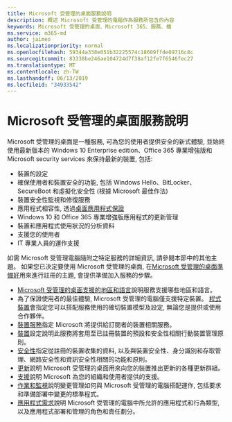 ```yaml
---
title: Microsoft 受管理的桌面服務說明
description: 概述 Microsoft 受管理的電腦作為服務所包含的內容
keywords: Microsoft 受管理的桌面、Microsoft 365、服務、檔
ms.service: m365-md
author: jaimeo
ms.localizationpriority: normal
ms.openlocfilehash: 59344a338e051b32225574c18609ffde09716c8c
ms.sourcegitcommit: 83338be246ae104724d7f38af12fe7f6546fec27
ms.translationtype: MT
ms.contentlocale: zh-TW
ms.lasthandoff: 06/13/2019
ms.locfileid: "34933542"
---
```

# <a name="microsoft-managed-desktop-service-description"></a>Microsoft 受管理的桌面服務說明

Microsoft 受管理的桌面是一種服務, 可為您的使用者提供安全的新式體驗, 並始終使用最新版本的 Windows 10 Enterprise edition、Office 365 專業增強版和 Microsoft security services 來保持最新的裝置, 包括:

- 裝置的設定
- 確保使用者和裝置安全的功能, 包括 Windows Hello、BitLocker、SecureBoot 和虛擬化安全性 (根據 Microsoft 最佳作法)
- 裝置安全性監視和修復服務
- 應用程式相容性, 透過[桌面應用程式保證](https://docs.microsoft.com/fasttrack/win-10-desktop-app-assure)
- Windows 10 和 Office 365 專業增強版應用程式的更新管理
- 裝置和應用程式使用狀況的分析資料
- 支援您的使用者
- IT 專業人員的運作支援

如需 Microsoft 受管理電腦隨附之特定服務的詳細資訊, 請參閱本節中的其他主題。 如果您已決定要使用 Microsoft 受管理的桌面, 在[Microsoft 受管理的桌面準備好](https://docs.microsoft.com/microsoft-365/managed-desktop/get-ready/)用來進行註冊的主題, 會提供準備加入服務的步驟。

- [Microsoft 受管理的桌面支援的地區和語言](regions-languages.md)說明服務支援哪些地區和語言。
- 為了保證使用者的最佳體驗, Microsoft 受管理的電腦僅支援特定裝置。 [程式裝置](device-list.md)會指定您可以搭配服務使用的確切裝置模型及設定, 無論您是提供或使用合作夥伴。
- [裝置服務](device-services.md)指定 Microsoft 將提供給訂閱者的裝置相關服務。
- [裝置](device-policies.md)設定說明此服務將套用至已註冊裝置的預設和安全性相關行動裝置管理原則。
- [安全性](security.md)指定從註冊的裝置收集的資料, 以及與裝置安全性、身分識別和存取管理、網路安全性和資訊安全性相關的功能和原則。
- [更新](updates.md)說明 Microsoft 受管理的桌面用來向您的裝置推出更新的各種更新群組。
- [支援](support.md)說明 Microsoft 為您的組織和使用者提供的支援。
- [作業和監視](operations-and-monitoring.md)說明變更管理如何與 Microsoft 受管理的電腦搭配運作, 包括要求和準備部署中變更的標準程式。
- [應用程式需求](mmd-app-requirements.md)說明 Microsoft 受管理的電腦中所允許的應用程式和行為類型, 以及應用程式部署和管理的角色和責任劃分。
